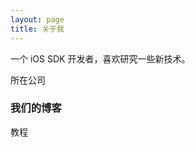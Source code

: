 ```yaml
---
layout: page
title: 关于我 
---
```


一个 iOS SDK 开发者，喜欢研究一些新技术。
<p>
<p>


<p>

所在公司
<!-- <a target="_blank" href="https://www.talkingdata.com/"> TalkingData </a>
是一个移动互联网大数据平台的公司，无论你是运营、产品、开发 或者是App终端用户都可以了解下我们公司。 -->
<p>

<!-- 推荐一个我维护的 Team 博客
<a target="_blank" href="http://talkingdata.me/"> voyagelab </a>
里面有一些关于 iOS 、Android 和 机器学习 的文章。
 -->
<p>

<h3> 我们的博客 </h3>  

<p>

<!-- 是的，这个博客是我们大家的，目前已经有很大一部分人在使用我的博客模板了，我也很高兴大家使用我的模板。 -->

<p>

<!-- 如果你想搭建一个跟我一样的博客，可以看我的 
<a href="/2016/10/jekyll_tutorials1/"> Jekyll 搭建个人博客 </a> -->
教程

<p>

<!-- 有关于博客主题的建议和意见都可以提给我，让我们一起来打造一个精美的主题吧~ 
 -->
<p> 

<!-- 博客源码在 <a target="_blank" href='https://github.com/leopardpan/leopardpan.github.io/'>Github</a> 上，你的 Star 是我更新的动力，谢谢~
 -->
<p> 

<p> 

<p> 


<!-- {% include comments.html %} -->
<!-- 有言评论在.md文件里使用有点问题，暂时把uid写死 -->

 <div id="uyan_frame"></div>
 <script type="text/javascript" src="http://v2.uyan.cc/code/uyan.js?uid=2143225"></script>
